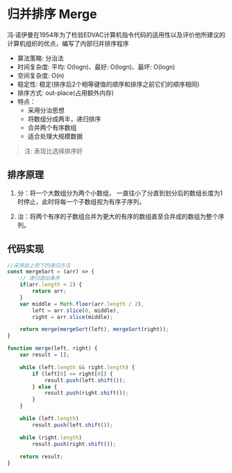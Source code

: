 # 归并排序 Merge

冯·诺伊曼在1954年为了检验EDVAC计算机指令代码的适用性以及评价他所建议的计算机组织的优点，编写了内部归并排序程序

- 算法策略: 分治法
- 时间复杂度: 平均: O(logn)、最好: O(logn)、最坏: O(logn)
- 空间复杂度: O(n)
- 稳定性: 稳定(排序后2个相等键值的顺序和排序之前它们的顺序相同)
- 排序方式: out-place(占用额外内存)
- 特点：
  - 采用分治思想
  - 将数组分成两半，递归排序
  - 合并两个有序数组
  - 适合处理大规模数据

>注: 表现比选择排序好

## 排序原理

1. 分：将一个大数组分为两个小数组， 一直往小了分直到划分后的数组长度为1时停止，此时将每一个子数组视为有序子序列。

2. 治：将两个有序的子数组合并为更大的有序的数组直至合并成的数组为整个序列。

## 代码实现

```js
//采用自上而下的递归方法
const mergeSort = (arr) => {  
    // 递归退出条件
    if(arr.length < 2) {
        return arr;
    }
    var middle = Math.floor(arr.length / 2),
        left = arr.slice(0, middle),
        right = arr.slice(middle);

    return merge(mergeSort(left), mergeSort(right));
}

function merge(left, right) {
    var result = [];

    while (left.length && right.length) {
        if (left[0] <= right[0]) {
            result.push(left.shift());
        } else {
            result.push(right.shift());
        }
    }

    while (left.length)
        result.push(left.shift());

    while (right.length)
        result.push(right.shift());
    
    return result;
}
```
